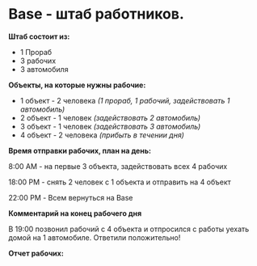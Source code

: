 # Base - штаб работников.
**Штаб состоит из:**

+ 1 Прораб
+ 3 рабочих
+ 3 автомобиля

**Объекты, на которые нужны рабочие:**

* 1 объект - 2 человека *(1 прораб, 1 рабочий, задействовать 1 автомобиль)*
* 2 объект - 1 человек *(задействовать 2 автомобиль)*
* 3 объект - 1 человек *(задействовать 3 автомобиль)*
* 4 объект - 2 человека *(прибыть в течении дня)*

**Время отправки рабочих, план на день:**

8:00 AM - на первые 3 объекта, задействовать всех 4 рабочих

18:00 PM - снять 2 человек с 1 объекта и отправить на 4 объект

22:00 PM - Всем вернуться на Base

**Комментарий на конец рабочего дня**

В 19:00 позвонил рабочий с 4 объекта и отпросился с работы уехать домой на 1 автомобиле. Ответили положительно!

**Отчет рабочих:**


